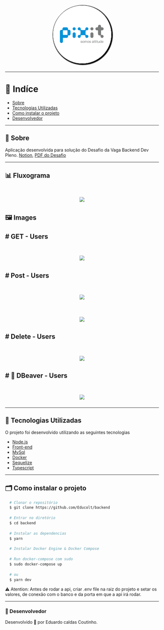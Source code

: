 <h1 align="center" style="color: black;">
    <img src="./assets/logo.png" style="border-radius: 120px; border: 1px solid #000;
    box-shadow: 2px 2px 2px 2px " />
</h1>

---


# 📍 Indíce

- [Sobre](#🔖-sobre)
- [Tecnologias Utilizadas](#🚀-tecnologias-utilizadas)
- [Como instalar o projeto](#🗂-como-instalar-o-projeto)
- [Desenvolvedor](#🧔-Desenvolvedor)

---

## 🔖 Sobre

Aplicação desenvolvida para solução do Desafio da Vaga Backend Dev Pleno. [Notion](https://astonishing-squash-4a3.notion.site/Desafio-Vaga-Pixit-Backend-8e0032f98bc94d45b12f6ae3ab3efbd8), [PDF do Desafio](https://drive.google.com/file/d/1FnNFrGalxAivDPQwfk9TKNnCZ7f-0igY/view?usp=sharing)

---
## 📊 Fluxograma
<h1 align="center">

  <img src="./assets/Pixit - Teste - Fluxograma.png" weight="400" />

</h1>

## 🖼️ Images

## # GET - Users

<h1 align="center">

  <img src="./assets/List all users.png" weight="400" />

</h1>

## # Post - Users

<h1 align="center">

  <img src="./assets/Create_user.png" weight="400" />

</h1>
<h1 align="center">

  <img src="./assets/User_email_already_registered.png" weight="400" />

</h1>

## # Delete - Users

<h1 align="center">

  <img src="./assets/Delete_User_by_Id.png" weight="400" />

</h1>

## # 🦫 DBeaver - Users

<h1 align="center">

  <img src="./assets/Dbeaver_users.png" weight="400" />

</h1>

---

## 🚀 Tecnologias Utilizadas

O projeto foi desenvolvido utilizando as seguintes tecnologias

- [Node.js](https://nodejs.org/en/)
- [Front-end](https://github.com/Educolt/frontend)
- [MySql](https://www.mysql.com/)
- [Docker](https://www.docker.com/)
- [Sequelize](https://github.com/sequelize/sequelize)
- [Typescript](https://www.typescriptlang.org/)

---

## 🗂 Como instalar o projeto

```bash
  # Clonar o repositório
  $ git clone https://github.com/Educolt/backend

  # Entrar no diretório
  $ cd backend

  # Instalar as dependencias
  $ yarn

  # Instalar Docker Engine & Docker Compose

  # Run docker-compose com sudo
  $ sudo docker-compose up
  
  # ou
  $ yarn dev

```
⚠️ Atention: Antes de rodar a api, criar .env file na raiz do projeto e setar os valores, de conexão com o banco e da porta em que a api irá rodar.

---

### 🧔 Desenvolvedor
Desenvolvido 💜 por Eduardo caldas Coutinho.